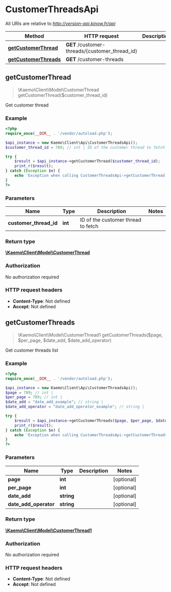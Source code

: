 # CustomerThreadsApi

All URIs are relative to *http://version-api.kinow.fr/api*

Method | HTTP request | Description
------------- | ------------- | -------------
[**getCustomerThread**](#getCustomerThread) | **GET** /customer-threads/{customer_thread_id} | 
[**getCustomerThreads**](#getCustomerThreads) | **GET** /customer-threads | 


## **getCustomerThread**
> \Kaemo\Client\Model\CustomerThread getCustomerThread($customer_thread_id)



Get customer thread

### Example
```php
<?php
require_once(__DIR__ . '/vendor/autoload.php');

$api_instance = new Kaemo\Client\Api\CustomerThreadsApi();
$customer_thread_id = 789; // int | ID of the customer thread to fetch

try {
    $result = $api_instance->getCustomerThread($customer_thread_id);
    print_r($result);
} catch (Exception $e) {
    echo 'Exception when calling CustomerThreadsApi->getCustomerThread: ', $e->getMessage(), PHP_EOL;
}
?>
```

### Parameters

Name | Type | Description  | Notes
------------- | ------------- | ------------- | -------------
 **customer_thread_id** | **int**| ID of the customer thread to fetch |

### Return type

[**\Kaemo\Client\Model\CustomerThread**](#CustomerThread)

### Authorization

No authorization required

### HTTP request headers

 - **Content-Type**: Not defined
 - **Accept**: Not defined

## **getCustomerThreads**
> \Kaemo\Client\Model\CustomerThread1 getCustomerThreads($page, $per_page, $date_add, $date_add_operator)



Get customer threads list

### Example
```php
<?php
require_once(__DIR__ . '/vendor/autoload.php');

$api_instance = new Kaemo\Client\Api\CustomerThreadsApi();
$page = 789; // int | 
$per_page = 789; // int | 
$date_add = "date_add_example"; // string | 
$date_add_operator = "date_add_operator_example"; // string | 

try {
    $result = $api_instance->getCustomerThreads($page, $per_page, $date_add, $date_add_operator);
    print_r($result);
} catch (Exception $e) {
    echo 'Exception when calling CustomerThreadsApi->getCustomerThreads: ', $e->getMessage(), PHP_EOL;
}
?>
```

### Parameters

Name | Type | Description  | Notes
------------- | ------------- | ------------- | -------------
 **page** | **int**|  | [optional]
 **per_page** | **int**|  | [optional]
 **date_add** | **string**|  | [optional]
 **date_add_operator** | **string**|  | [optional]

### Return type

[**\Kaemo\Client\Model\CustomerThread1**](#CustomerThread1)

### Authorization

No authorization required

### HTTP request headers

 - **Content-Type**: Not defined
 - **Accept**: Not defined

